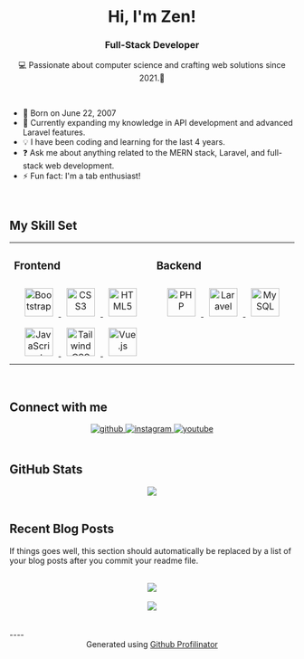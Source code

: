 <div align="center">
  <h1>Hi, I'm Zen!</h1>
  <h3>Full-Stack Developer</h3>
  <p>💻 Passionate about computer science and crafting web solutions since 2021.🚀</p>
</div>

<br/>

- 🎂 Born on June 22, 2007
- 🌱 Currently expanding my knowledge in API development and advanced Laravel features.
- 💡 I have been coding and learning for the last 4 years.
- ❓ Ask me about anything related to the MERN stack, Laravel, and full-stack web development.
- ⚡ Fun fact: I'm a tab enthusiast!

<br/>

## My Skill Set

<table>
  <tr>
    <td valign="top" width="50%">
      <h3>Frontend</h3>
      <div align="center">
        <a href="https://getbootstrap.com/docs/3.4/javascript/" target="_blank">
          <img style="margin: 10px" src="https://profilinator.rishav.dev/skills-assets/bootstrap-plain.svg" alt="Bootstrap" height="50" />
        </a>
        <a href="https://www.w3schools.com/css/" target="_blank">
          <img style="margin: 10px" src="https://profilinator.rishav.dev/skills-assets/css3-original-wordmark.svg" alt="CSS3" height="50" />
        </a>
        <a href="https://en.wikipedia.org/wiki/HTML5" target="_blank">
          <img style="margin: 10px" src="https://profilinator.rishav.dev/skills-assets/html5-original-wordmark.svg" alt="HTML5" height="50" />
        </a>
        <a href="https://www.javascript.com/" target="_blank">
          <img style="margin: 10px" src="https://profilinator.rishav.dev/skills-assets/javascript-original.svg" alt="JavaScript" height="50" />
        </a>
        <a href="https://www.tailwindcss.com/" target="_blank">
          <img style="margin: 10px" src="https://profilinator.rishav.dev/skills-assets/tailwindcss.svg" alt="Tailwind CSS" height="50" />
        </a>
         <a href="https://vuejs.org/" target="_blank">
          <img style="margin: 10px" src="https://profilinator.rishav.dev/skills-assets/vuejs-original-wordmark.svg" alt="Vue.js" height="50" />
        </a>
      </div>
    </td>
    <td valign="top" width="50%">
      <h3>Backend</h3>
      <div align="center">
        <a href="https://www.php.net/" target="_blank">
          <img style="margin: 10px" src="https://profilinator.rishav.dev/skills-assets/php-original.svg" alt="PHP" height="50" />
        </a>
        <a href="https://laravel.com/" target="_blank">
          <img style="margin: 10px" src="https://profilinator.rishav.dev/skills-assets/laravel-plain-wordmark.svg" alt="Laravel" height="50" />
        </a>
        <a href="https://www.mysql.com/" target="_blank">
          <img style="margin: 10px" src="https://profilinator.rishav.dev/skills-assets/mysql-original-wordmark.svg" alt="MySQL" height="50" />
        </a>
      </div>
    </td>
  </tr>
</table>

<br/>

## Connect with me

<div align="center">
<a href="https://github.com/with-zen" target="_blank">
<img src=https://img.shields.io/badge/github-%2324292e.svg?&style=for-the-badge&logo=github&logoColor=white alt=github style="margin-bottom: 5px;" />
</a>
<a href="https://instagram.com/with-zen" target="_blank">
<img src=https://img.shields.io/badge/instagram-%23000000.svg?&style=for-the-badge&logo=instagram&logoColor=white alt=instagram style="margin-bottom: 5px;" />
</a>
<a href="https://www.youtube.com/user/with-zen" target="_blank">
<img src=https://img.shields.io/badge/youtube-%23EE4831.svg?&style=for-the-badge&logo=youtube&logoColor=white alt=youtube style="margin-bottom: 5px;" />
</a>
</div>

<br/>

## GitHub Stats

<div align="center">
  <img src="https://github-readme-stats.vercel.app/api?username=with-zen&show_icons=true&count_private=true&hide_border=true" align="center" />
</div>

<br/>

## Recent Blog Posts
<!-- BLOG-POST-LIST:START -->
If things goes well, this section should automatically be replaced by a list of your blog posts after you commit your readme file.
<!-- BLOG-POST-LIST:END -->

<br/>

<div align="center">
  <img src="https://rishavanand.github.io/static/images/spotify-readme-example.svg" />
</div>

<br/>

<div align="center">
  <img src="https://komarev.com/ghpvc/?username=with-zen&&style=flat-square" align="center" />
</div>

<br/>

<div align="center"></div>
<br />
----
<div align="center">Generated using <a href="https://profilinator.rishav.dev/" target="_blank">Github Profilinator</a></div>
